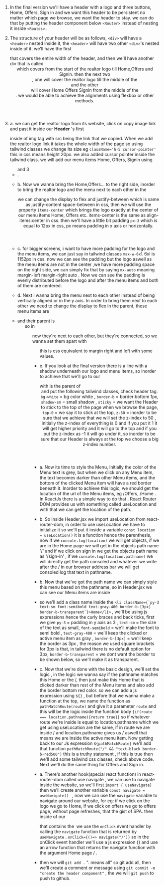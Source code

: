 1. In the final version we'll have a header with a logo and three buttons, Home, Offers, Sign in and we want this header to be persistent no matter which page we browse, we want the header to stay. we can do that by putting the header component below `<Router>` instead of nesting it inside `<Routes>` .

2. The structure of your header will be as follows, `<div>` will have a `<header>` nested inside it, the `<header>` will have two other `<div>`'s nested inside of it. 
we'll have the first <div> that covers the entire width of the header, and then we'll have another div that is called <header> which covers from the start of the realtor logo till Home,Offers and Signin.
then the next two <div> , one will cover the realtor logo till the middle of the <header> and the other <div> will cover Home Offers Signin from the middle of the <header>. we would be able to achieve the alignments using flexbox or other methods.

3. a. we can get the realtor logo from its website, click on copy image link and past it inside our __Header__ 's first <div> inside of img tag with src being the link that we copied. When we add the realtor logo link it takes the whole width of the page so using tailwind classes we change its size eg ``className='h-5 cursor-pointer'`` this in css means height 20px. we also added cursor pointer inside the tailwind class.
we will add our menu items Home, Offers, Signin using <ul> and 3 <li>.
3. b. Now we wanna bring the Home,Offers... to the right side, inorder to bring the realtor logo and the menu next to each other in the <header className='flex justify-between'> we can change the display to flex and justify-between which is same as justify-content space-between in css, then we will use the property `items-center` which brings the logo exactly at the center of our menu items Home, Offers etc.
items-center is the same as align-items:center in css. then we'll have a little bit padding `px-3` which is equal to 12px in css, px means padding in x axis or horizontally.
3. c. for bigger screens, i want to have more padding for the logo and the menu items, we can just say in tailwind classes `max-w-6xl` 6xl is 1152px in css. now we can see the padding but the logo aswell as the menu items are not in the center ,we have more padding space on the right side, we can simply fix that by saying `mx-auto` meaning margin-left margin-right auto . Now we can see the padding is evenly distributed before the logo and after the menu items and both of them are centered.
3. d. Next i wanna bring the menu next to each other instead of being vertically aligned or in the y axis. In order to bring them next to each other we need to change the display to flex in the parent, these menu items are <li> and their parent is <ul> so in <ul className="flex"> now they're next to each other, but they're connected, so we wanna set them apart with <ul className="space-x-10"> this is css equivalent to margin right and left with some values.
3. e. If you look at the final version there is a line with a shadow underneath our logo and menu items, so inorder to achieve that we'll go to our <div> with is the parent of <header className= "bg-white border-b shadow-sm sticky top-0 z-50"> and put the following tailwind classes, check header tag.
`bg-white` = bg color white , `border-b` = border bottom 1px, `shadow-sm` = small shadow , `sticky` = we want the Header to stick to the top of the page when we browse the page, `top-0` = we say it to stick at the top, `z-50` = inorder to be sure that we achieve that we will set the z-index to 50 , initially the z-index of everything is 0 and if you put it 1 it will get higher priority and it will go to the top and if you put the z-index as -1 it will go under it, so inorder to be sure that our Header is always at the top we choose a big z-index number.

4. a. Now its time to style the Menu, Initially the color of the Menu text is grey, but when we click on any Menu item, the text becomes darker than other Menu items, and the bottom of the clicked Menu item will have a red border beneath it. Inorder to achieve this logic, we should get the location of the url of the Menu items, eg /Offers, /Home . In ReactJs there is a simple way to do that , React Router DOM provides us with something called useLocation and with that we can get the location of the path.
4. b. So inside Header.jsx we import useLocation from react-router-dom, in order to use useLocation we have to initialize it so we'll put it inside a variable `const location = useLocation()` it is a function hence the parenthesis, now if we `console.log(location)` we will get objects, if we are in the Home page we will get in the objects path name '/' and if we click on sign in we get the objects path name as '/sign-in' , if we `console.log(location.pathname)` we will directly get the path consoled and whatever we write after the / in our browser address bar we will get consoled log that text in pathname.
4. b. Now that we've got the path name we can simply style this menu based on the pathname, so in Header.jsx we can see our Menu items are inside <li> so we'll add a class name inside the ``<li className={`py-3 text-sm font-semibold text-gray-400 border-b-[3px] border-b-transparent`}>Home</li>`` , we'll be using js expressions hence the curly braces and back ticks, first we give `py-3` = padding in y axis as 3 , `text-sm` = the size of the text as small, `font-semibold` = we'll make the font to semi bold , `text-gray-400` = we'll keep the clicked or active menu item as gray , `border-b-[3px]` = we'll keep the border as 3px , the reason we used square brackets for 3px is that, in tailwind there is no default option for 3px, `border-b-transparent` = we dont want the border to be shown below, so we'll make it as transparent.
4. c. Now that we're done with the basic design, we'll set the logic , in the logic we wanna say if the pathname matches this Home or the /, then just make this Home that is clicked darker than rest of the Menu items and also add the border bottom red color. so we can add a js expression using ``${}`` , but before that we wanna make a function at the top, we name the function as `pathMatchRoute(route)` and give it a parameter `route` and this will be the logic inside the function body `{if(route === location.pathname){return true}}` so if whatever route we're inside is equal to location.pathname which we get using useLocation are the same, if in route we are inside / and location.pathname gives us / aswell that means we are inside the active menu item. Now getting back to our Js expression ``${pathMatchRoute}`` we'll add that function `pathMatchRoute("/" && "text-black border-b-red500")` this is a truthy statement , if this is true then we'll add some tailwind css classes, check above code. Next we'll do the same thing for Offers and Sign in.

5. a. There's another hook(special react function) in react-router-dom called use navigate , we can use to navigate inside the website, so we'll first `import { useNavigate}` then we'll create another variable `const navigate = useNavigate() ` , now we can use the `navigate` variable to navigate around our website, for eg: if we click on the logo we go to Home, if we click on offers we go to offers page, without page refreshes, that the gist of SPA. then inside of our <div> that contains the <img> we use the `onClick` event handler by calling the `navigate` function that is returned by `useNavigate` . ``onClick={()=> navigate("/")}`` so in the onClick event handler we'll use a js expression {} and use an arrow function that returns the navigate function with the argument Home page / .

6. then we will `git add .` ". means all" so git add all, then we'll create a comment or message using `git commit -m "create the header component"` , the we will `git push` to push to github.
